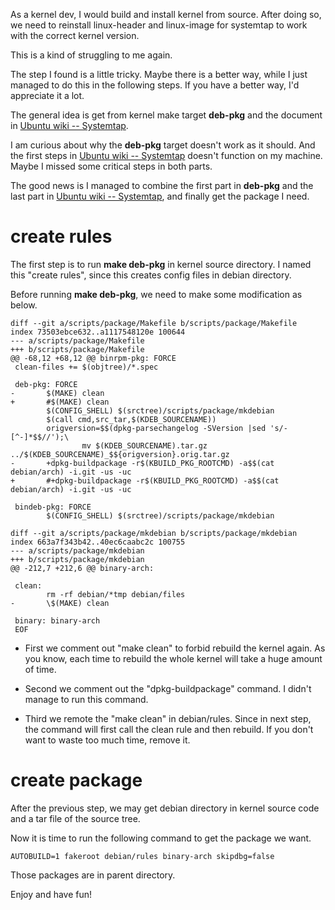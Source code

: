 As a kernel dev, I would build and install kernel from source. After doing so,
we need to reinstall linux-header and linux-image for systemtap to work with
the correct kernel version.

This is a kind of struggling to me again.

The step I found is a little tricky. Maybe there is a better way, while I just
managed to do this in the following steps. If you have a better way, I'd
appreciate it a lot.

The general idea is get from kernel make target **deb-pkg** and the document
in [Ubuntu wiki -- Systemtap][1].

I am curious about why the **deb-pkg** target doesn't work as it should. And
the first steps in [Ubuntu wiki -- Systemtap][1] doesn't function on my
machine. Maybe I missed some critical steps in both parts.

The good news is I managed to combine the first part in **deb-pkg** and the
last part in [Ubuntu wiki -- Systemtap][1], and finally get the package I
need.

# create rules

The first step is to run **make deb-pkg** in kernel source directory. I named
this "create rules", since this creates config files in debian directory.

Before running **make deb-pkg**, we need to make some modification as below.

```
diff --git a/scripts/package/Makefile b/scripts/package/Makefile
index 73503ebce632..a1117548120e 100644
--- a/scripts/package/Makefile
+++ b/scripts/package/Makefile
@@ -68,12 +68,12 @@ binrpm-pkg: FORCE
 clean-files += $(objtree)/*.spec
 
 deb-pkg: FORCE
-       $(MAKE) clean
+       #$(MAKE) clean
        $(CONFIG_SHELL) $(srctree)/scripts/package/mkdebian
        $(call cmd,src_tar,$(KDEB_SOURCENAME))
        origversion=$$(dpkg-parsechangelog -SVersion |sed 's/-[^-]*$$//');\
                mv $(KDEB_SOURCENAME).tar.gz ../$(KDEB_SOURCENAME)_$${origversion}.orig.tar.gz
-       +dpkg-buildpackage -r$(KBUILD_PKG_ROOTCMD) -a$$(cat debian/arch) -i.git -us -uc
+       #+dpkg-buildpackage -r$(KBUILD_PKG_ROOTCMD) -a$$(cat debian/arch) -i.git -us -uc
 
 bindeb-pkg: FORCE
        $(CONFIG_SHELL) $(srctree)/scripts/package/mkdebian

diff --git a/scripts/package/mkdebian b/scripts/package/mkdebian
index 663a7f343b42..40ec6caabc2c 100755
--- a/scripts/package/mkdebian
+++ b/scripts/package/mkdebian
@@ -212,7 +212,6 @@ binary-arch:
 
 clean:
        rm -rf debian/*tmp debian/files
-       \$(MAKE) clean
 
 binary: binary-arch
 EOF
```

* First we comment out "make clean" to forbid rebuild the kernel again. As you
know, each time to rebuild the whole kernel will take a huge amount of time.

* Second we comment out the "dpkg-buildpackage" command. I didn't manage to run
this command.

* Third we remote the "make clean" in debian/rules. Since in next step, the
command will first call the clean rule and then rebuild. If you don't want to
waste too much time, remove it.

# create package

After the previous step, we may get debian directory in kernel source code and
a tar file of the source tree.

Now it is time to run the following command to get the package we want.


```
AUTOBUILD=1 fakeroot debian/rules binary-arch skipdbg=false
```

Those packages are in parent directory.

Enjoy and have fun!


[1]: https://wiki.ubuntu.com/Kernel/Systemtap#Where_to_get_debug_symbols_for_kernel_X.3F
